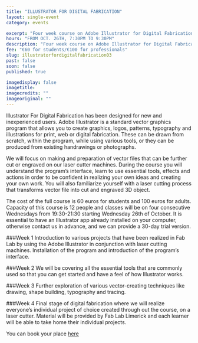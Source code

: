 ```yaml
---
title: "ILLUSTRATOR FOR DIGITAL FABRICATION"
layout: single-event
category: events

excerpt: "Four week course on Adobe Illustrator for Digital Fabrication"
hours: "FROM OCT. 26TH, 7:30PM TO 9:30PM"
description: "Four week course on Adobe Illustrator for Digital Fabrication"
fee: "€60 for students/€100 for professionals"
slug: illustratorfordigitalfabrication03
past: false
soon: false
published: true

imagedisplay: false
imagetitle:
imagecredits: ""
imageoriginal: ""
---
```


 Illustrator For Digital Fabrication has been designed for new and inexperienced users. Adobe Illustrator is a standard vector graphics program that allows you to create graphics, logos, patterns, typography and illustrations for print, web or digital fabrication.  These can be drawn from scratch, within the program, while using various tools, or they can be produced from existing handrawings or photographs.

We will focus on making and preparation of vector files that can be further cut or engraved on our laser cutter machines. During the course you will understand the program’s interface, learn to use essential tools, effects and actions in order to be confident in realizing your own ideas and creating your own work. You will also familiarize yourself with a laser cutting process that transforms vector file into cut and engraved 3D object.

The cost of the full course is 60 euros for students and 100 euros for adults. Capacity of this course is 12 people and classes will be on four consecutive Wednesdays from 19:30-21:30 starting Wednesday 26th of October. It is essential to have an Illustrator app already installed on your computer, otherwise contact us in advance, and we can provide a 30-day trial version.

###Week 1
Introduction to various projects that have been realized in Fab Lab by using the Adobe Illustrator in conjunction with laser cutting machines. Installation of the program and introduction of the program’s interface.

###Week 2
We will be covering all the essential tools that are commonly used so that you can get started and have a feel of how Illustrator works.

###Week 3
Further exploration of various vector-creating techniques like drawing, shape building, typography and tracing.

###Week 4
Final stage of digital fabrication where we will realize everyone’s individual project of choice created through out the course, on a laser cutter. Material will be provided by Fab Lab Limerick and each learner will be able to take home their individual projects.

You can book your place [here](http://fablablimerick.ticketleap.com/illustratorfordigitalabrication03)
